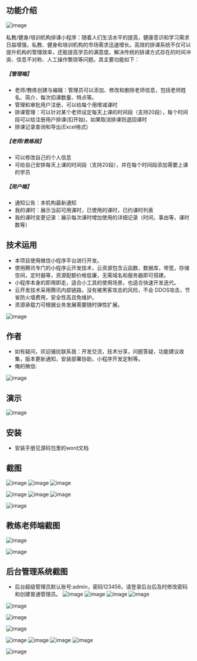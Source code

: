 ## 功能介绍 

 ![image](https://github.com/user-attachments/assets/c974a6f9-d113-4626-82a3-b3e2cb359573)

私教/健身/培训机构排课小程序：随着人们生活水平的提高，健康意识和学习需求日益增强，私教、健身和培训机构的市场需求迅速增长。高效的排课系统不仅可以提升机构的管理效率，还能提高学员的满意度。解决传统的排课方式存在的时间冲突、信息不对称、人工操作繁琐等问题。其主要功能如下：

##### 【管理端】
- 老师/教练创建与编辑：管理员可以添加、修改和删除老师信息，包括老师姓名、简介、每次扣课数量、特点等。
- 管理和审批用户注册，可以给每个用增减课时
- 排课管理：可以针对某个老师设定每天上课的时间段（支持20段），每个时间段可以给注册用户排课(扣开始)，如果取消排课则退回课时
- 排课记录查询和导出(Excel格式)

##### 【老师/教练段】
- 可以修改自己的个人信息
- 可给自己安排每天上课的时间段（支持20段），并在每个时间段添加需要上课的学员

##### 【用户端】
- 通知公告：本机构最新通知
- 我的课时：展示当前可用课时，已使用的课时，已约课时列表
- 我的课时变更记录：展示每次课时增加使用的详细记录（时间，事由等，课时数等）

## 技术运用
- 本项目使用微信小程序平台进行开发。
- 使用腾讯专门的小程序云开发技术，云资源包含云函数，数据库，带宽，存储空间，定时器等，资源配额价格低廉，无需域名和服务器即可搭建。
- 小程序本身的即用即走，适合小工具的使用场景，也适合快速开发迭代。
- 云开发技术采用腾讯内部链路，没有被黑客攻击的风险，不会 DDOS攻击，节省防火墙费用，安全性高且免维护。
- 资源承载力可根据业务发展需要随时弹性扩展。  

![image](https://github.com/user-attachments/assets/5a62b14b-ebd2-4f6d-a696-8fbfeebb794d)


## 作者
- 如有疑问，欢迎骚扰联系我：开发交流，技术分享，问题答疑，功能建议收集，版本更新通知，安装部署协助，小程序开发定制等。
- 俺的微信: 
 
![image](https://github.com/user-attachments/assets/4ed9d3b5-4a00-45d9-a69e-d7ef30a08147)



## 演示 
 
![image](https://github.com/user-attachments/assets/82e18b9f-1b93-4782-9232-3eb1ad298d75)

## 安装

- 安装手册见源码包里的word文档 




## 截图

![image](https://github.com/user-attachments/assets/1dedf13a-5dd2-4da7-b5fb-3d218001a799)
![image](https://github.com/user-attachments/assets/ddbd6dbc-6b06-4cd9-9cc1-3b566447a912)
![image](https://github.com/user-attachments/assets/9b02ebbd-28d3-4c21-8b0c-134dcf165dea)

![image](https://github.com/user-attachments/assets/cca52d64-61b4-429a-91d8-db41e43ad6bb)
![image](https://github.com/user-attachments/assets/1cffcc43-9e4e-41dc-9cf5-ccd958fdd0a6)
![image](https://github.com/user-attachments/assets/cc3a233c-55b3-4557-823e-4d7436fc053b)

![image](https://github.com/user-attachments/assets/bb761a2d-00ef-4d4f-9471-5692487905d1)


## 教练老师端截图
![image](https://github.com/user-attachments/assets/502e96c4-275b-4061-8e62-79a72fff7580)

 ![image](https://github.com/user-attachments/assets/ed25ee6c-dc46-445a-8463-981c3205f3cc)


## 后台管理系统截图 
- 后台超级管理员默认账号:admin，密码123456，请登录后台后及时修改密码和创建普通管理员。
![image](https://github.com/user-attachments/assets/de04845a-3daa-4e84-92dc-dbd9ec841611)
![image](https://github.com/user-attachments/assets/af4a291e-f331-4230-b46f-fd1e8dbeecb6)
![image](https://github.com/user-attachments/assets/22f3b5ae-5399-4204-b992-4eab03e0d346)
![image](https://github.com/user-attachments/assets/8252109a-3eb5-4dd1-952c-7c1070b91646)

![image](https://github.com/user-attachments/assets/84432b14-8fe0-47b9-983c-da2906a7273e)

![image](https://github.com/user-attachments/assets/8ff136b5-3c6f-4533-bb5e-8e155c248231)

![image](https://github.com/user-attachments/assets/d18b4d68-3084-4a34-bbda-b556654ef808)

![image](https://github.com/user-attachments/assets/a99f5ff2-a55f-4c47-9891-8de583e97ed6)
![image](https://github.com/user-attachments/assets/28d05d3d-d4d1-4b22-a51c-c0f0b73fce6f)
![image](https://github.com/user-attachments/assets/41185f34-2a4c-4439-86da-3c248af5e939)
![image](https://github.com/user-attachments/assets/e0fb36d7-7ea6-424d-8081-65fd7b70e854)

![image](https://github.com/user-attachments/assets/15a4da8d-def6-42a8-9626-aff209b24081)
